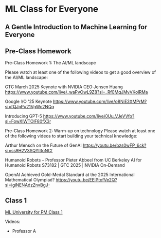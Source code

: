 # ML Class for Everyone

## A Gentle Introduction to Machine Learning for Everyone

## Pre-Class Homework
Pre-Class Homework 1: The AI/ML landscape

Please watch at least one of the following videos to get a good overview of the AI/ML landscape:
 
GTC March 2025 Keynote with NVIDIA CEO Jensen Huang
https://www.youtube.com/live/_waPvOwL9Z8?si=_Rf0MqJMvVKolRMa
 
Google I/O '25 Keynote
https://www.youtube.com/live/o8NiE3XMPrM?si=fQJpPu21VgWc2NQq
 
Introducing GPT-5
https://www.youtube.com/live/0Uu_VJeVVfo?si=FowXlWTOlF80fX3r

Pre-Class Homework 2: Warm-up on technology
Please watch at least one of the following videos to start building your technical knowledge:
 
Arthur Mensch on the Future of GenAI
https://youtu.be/bzs0wFP_6ck?si=ss9H2V3SQYI3oNCf
 
Humanoid Robots – Professor Pieter Abbeel from UC Berkeley
AI for Humanoid Robots S73182 | GTC 2025 | NVIDIA On-Demand
 
OpenAI Achieved Gold-Medal Standard at the 2025 International Mathematical Olympiad?
https://youtu.be/EEIPtofVe2Q?si=igiNENAdzZnvBgJ-


## Class 1
[ML University for PM Class 1](https://siliconvalleyinsider.files.wordpress.com/2023/08/ml_university_for_pm_class_1.pdf)

Videos:
- Professor A

